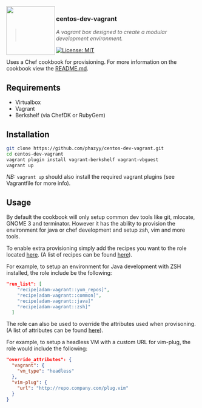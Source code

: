 <img src="http://i.imgur.com/Nvycw2C.png" align="left" width="128px" height="128px"/>

### **centos-dev-vagrant**
> *A vagrant box designed to create a modular development environment.*

[![License: MIT](https://img.shields.io/badge/License-MIT-yellow.svg)](https://opensource.org/licenses/MIT)


Uses a Chef cookbook for provisioning.
For more information on the cookbook view the [README.md](chef/adam-vagrant/README.md).

## Requirements
* Virtualbox
* Vagrant
* Berkshelf (via ChefDK or RubyGem)

## Installation
```bash
git clone https://github.com/phazyy/centos-dev-vagrant.git
cd centos-dev-vagrant
vagrant plugin install vagrant-berkshelf vagrant-vbguest
vagrant up
```
*NB:* `vagrant up` should also install the required vagrant plugins
(see Vagrantfile for more info).

## Usage
By default the cookbook will only setup common dev tools like git, mlocate,
GNOME 3 and terminator. However it has the ability to provision the environment
for java or chef development and setup zsh, vim and more tools.

To enable extra provisioning simply add the recipes you want to the role located
[here](chef/role/vagrant.json).
(A list of recipes can be found [here](chef/adam-vagrant/README.md)).

For example, to setup an environment for Java development with ZSH installed,
the role include be the following:
```json
"run_list": [
    "recipe[adam-vagrant::yum_repos]",
    "recipe[adam-vagrant::common]",
    "recipe[adam-vagrant::java]"
    "recipe[adam-vagrant::zsh]"
  ]
```

The role can also be used to override the attributes used when provisoning.
(A list of attributes can be found [here](chef/adam-vagrant/README.md)).

For example, to setup a headless VM with a custom URL for vim-plug, the role
would include the following:
```json
"override_attributes": {
  "vagrant": {
    "vm_type": "headless"
  },
  "vim-plug": {
    "url": "http://repo.company.com/plug.vim"
  }
}
```

